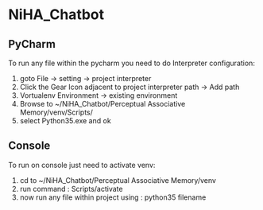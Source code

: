 # NiHA_Chatbot

## PyCharm
To run any file within the pycharm 
you need to do Interpreter configuration:
1. goto File -> setting -> project interpreter
2. Click the Gear Icon adjacent to project interpreter path -> Add path
3. Vortualenv Environment -> existing environment 
4. Browse to ~/NiHA_Chatbot/Perceptual Associative Memory/venv/Scripts/
5. select Python35.exe and ok 

## Console
To run on console just need to activate venv:
1. cd to ~/NiHA_Chatbot/Perceptual Associative Memory/venv
2. run command : Scripts/activate
3. now run any file within project using : python35 filename

